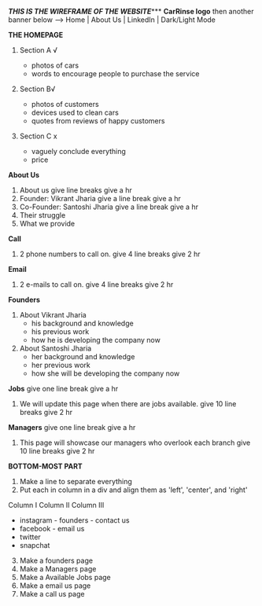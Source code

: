 *******************************THIS IS THE WIREFRAME OF THE WEBSITE**********************************
**CarRinse logo**
then another banner below
--> Home | About Us | LinkedIn | Dark/Light Mode

**THE HOMEPAGE**
1. Section A √
    - photos of cars
    - words to encourage people to purchase the service

2. Section B√
    - photos of customers
    - devices used to clean cars
    - quotes from reviews of happy customers

3. Section C x
    - vaguely conclude everything
    - price

**About Us**
1. About us
give line breaks
give a hr
2. Founder: Vikrant Jharia
give a line break
give a hr
3. Co-Founder: Santoshi Jharia
give a line break
give a hr
4. Their struggle
5. What we provide

**Call**
1. 2 phone numbers to call on.
give 4 line breaks
give 2 hr

**Email**
1. 2 e-mails to call on.
give 4 line breaks
give 2 hr

**Founders**
1. About Vikrant Jharia
    - his background and knowledge
    - his previous work
    - how he is developing the company now
2. About Santoshi Jharia
    - her background and knowledge
    - her previous work
    - how she will be developing the company now

**Jobs**
give one line break
give a hr
1. We will update this page when there are jobs available.
give 10 line breaks
give 2 hr

**Managers**
give one line break
give a hr
1. This page will showcase our managers who overlook each branch
give 10 line breaks
give 2 hr

******************************************BOTTOM-MOST PART******************************************
 1. Make a line to separate everything
 2. Put each in column in a div and align them as 'left', 'center', and 'right'

Column I                                 Column II                                 Column III
- instagram                               - founders                                 - contact us
- facebook                                                                                  - email us
- twitter
- snapchat

 3. Make a founders page
 4. Make a Managers page
 5. Make a Available Jobs page
 6. Make a email us page
 7. Make a call us page
